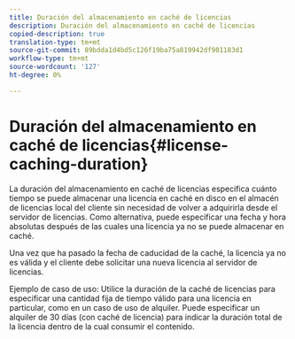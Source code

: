 ```yaml
---
title: Duración del almacenamiento en caché de licencias
description: Duración del almacenamiento en caché de licencias
copied-description: true
translation-type: tm+mt
source-git-commit: 89bdda1d4bd5c126f19ba75a819942df901183d1
workflow-type: tm+mt
source-wordcount: '127'
ht-degree: 0%

---
```



# Duración del almacenamiento en caché de licencias{#license-caching-duration}

La duración del almacenamiento en caché de licencias especifica cuánto tiempo se puede almacenar una licencia en caché en disco en el almacén de licencias local del cliente sin necesidad de volver a adquirirla desde el servidor de licencias. Como alternativa, puede especificar una fecha y hora absolutas después de las cuales una licencia ya no se puede almacenar en caché.

Una vez que ha pasado la fecha de caducidad de la caché, la licencia ya no es válida y el cliente debe solicitar una nueva licencia al servidor de licencias.

Ejemplo de caso de uso: Utilice la duración de la caché de licencias para especificar una cantidad fija de tiempo válido para una licencia en particular, como en un caso de uso de alquiler. Puede especificar un alquiler de 30 días (con caché de licencia) para indicar la duración total de la licencia dentro de la cual consumir el contenido.
